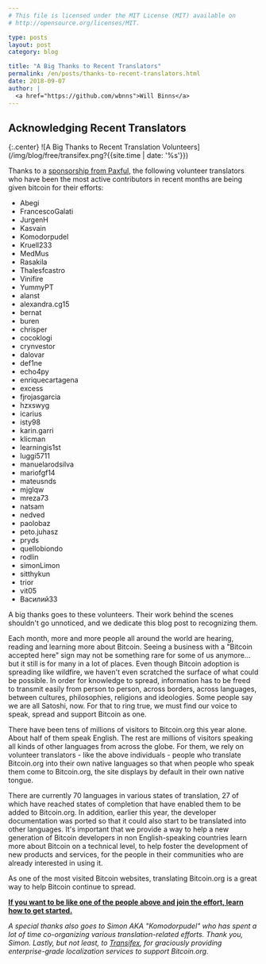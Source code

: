 ```yaml
---
# This file is licensed under the MIT License (MIT) available on
# http://opensource.org/licenses/MIT.

type: posts
layout: post
category: blog

title: "A Big Thanks to Recent Translators"
permalink: /en/posts/thanks-to-recent-translators.html
date: 2018-09-07
author: |
  <a href="https://github.com/wbnns">Will Binns</a>
---
```

## Acknowledging Recent Translators

{:.center}
![A Big Thanks to Recent Translation Volunteers](/img/blog/free/transifex.png?{{site.time | date: '%s'}})

Thanks to a [sponsorship from Paxful](https://bitcoin.org/en/posts/new-supporting-sponsorship-from-paxful),
the following volunteer translators who have been the most active contributors
in recent months are being given bitcoin for their efforts:

* Abegi
* FrancescoGalati
* JurgenH
* Kasvain
* Komodorpudel
* Kruell233
* MedMus
* Rasakila
* Thalesfcastro
* Vinifire
* YummyPT
* alanst
* alexandra.cg15
* bernat
* buren
* chrisper
* cocoklogi
* crynvestor
* dalovar
* def1ne
* echo4py
* enriquecartagena
* excess
* fjrojasgarcia
* hzxswyg
* icarius
* isty98
* karin.garri
* klicman
* learningis1st
* luggi5711
* manuelarodsilva
* mariofgf14
* mateusnds
* mjglqw
* mreza73
* natsam
* nedved
* paolobaz
* peto.juhasz
* pryds
* quellobiondo
* rodlin
* simonLimon
* sitthykun
* trior
* vit05
* Василий33

A big thanks goes to these volunteers. Their work behind the scenes shouldn't
go unnoticed, and we dedicate this blog post to recognizing them.

Each month, more and more people all around the world are hearing, reading and
learning more about Bitcoin. Seeing a business with a "Bitcoin accepted here"
sign may not be something rare for some of us anymore... but it still is for
many in a lot of places. Even though Bitcoin adoption is spreading like
wildfire, we haven't even scratched the surface of what could be possible. In
order for knowledge to spread, information has to be freed to transmit easily
from person to person, across borders, across languages, between cultures,
philosophies, religions and ideologies. Some people say we are all Satoshi,
now. For that to ring true, we must find our voice to speak, spread and support
Bitcoin as one.

There have been tens of millions of visitors to Bitcoin.org this year alone.
About half of them speak English. The rest are millions of visitors
speaking all kinds of other languages from across the globe. For them, we rely
on volunteer translators - like the above individuals - people who translate
Bitcoin.org into their own native languages so that when people who speak them
come to Bitcoin.org, the site displays by default in their own native tongue.

There are currently 70 languages in various states of translation, 27 of which
have reached states of completion that have enabled them to be added to
Bitcoin.org. In addition, earlier this year, the developer documentation was
ported so that it could also start to be translated into other languages. It's
important that we provide a way to help a new generation of Bitcoin developers
in non English-speaking countries learn more about Bitcoin on a technical
level, to help foster the development of new products and services, for the
people in their communities who are already interested in using it.

As one of the most visited Bitcoin websites, translating Bitcoin.org is a great
way to help Bitcoin continue to spread.

[__If you want to be like one of the people above and join the effort, learn how to get started.__](https://github.com/bitcoin-dot-org/bitcoin.org/blob/master/docs/assisting-with-translations.md#getting-started-with-the-translation-team)

*A special thanks also goes to Simon AKA "Komodorpudel" who has spent a lot of
time co-organizing various translation-related efforts. Thank you, Simon. Lastly,
but not least, to [Transifex](https://transifex.com/), for graciously providing
enterprise-grade localization services to support Bitcoin.org.*
